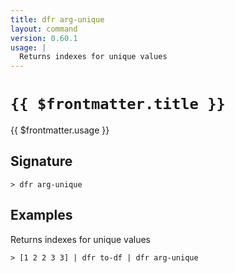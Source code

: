 ```yaml
---
title: dfr arg-unique
layout: command
version: 0.60.1
usage: |
  Returns indexes for unique values
---
```


# `{{ $frontmatter.title }}`

<div style='white-space: pre-wrap;'>{{ $frontmatter.usage }}</div>

## Signature

`> dfr arg-unique `

## Examples

Returns indexes for unique values

```shell
> [1 2 2 3 3] | dfr to-df | dfr arg-unique
```
